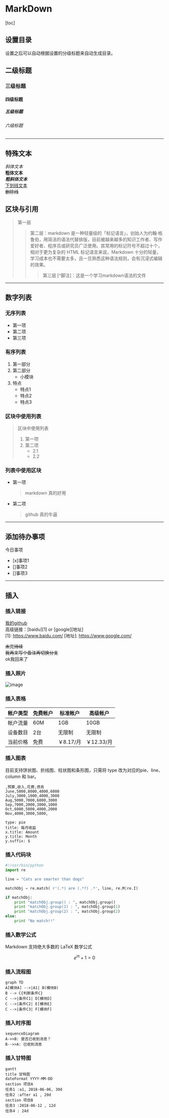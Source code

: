 # MarkDown
[toc]  
## 设置目录
设置之后可以自动根据设置的分级标题来自动生成目录。    
## 二级标题  
### 三级标题  
#### 四级标题  
##### 五级标题  
###### 六级标题
* * *
## 特殊文本  
*斜体文本*  
**粗体文本**  
***粗斜体文本***  
<u>下划线文本</u>  
~~删除线~~  
## 区块与引用
>第一层
>>第二层：markdown 是一种轻量级的「标记语言」，创始人为约翰·格鲁伯，用简洁的语法代替排版，目前被越来越多的知识工作者、写作爱好者、程序员或研究员广泛使用。其常用的标记符号不超过十个，相对于更为复杂的 HTML 标记语言来说，Markdown 十分的轻量，学习成本也不需要太多，且一旦熟悉这种语法规则，会有沉浸式编辑的效果。  
>>>第三层
[^脚注]：这是一个学习markdown语法的文件
***
## 数字列表 
### 无序列表
* 第一项
* 第二项
* 第三项
### 有序列表
1. 第一部分  
2. 第二部分  
    * 小模块  
3. 特点  
    * 特点1  
    * 特点2  
    * 特点3
### 区块中使用列表
>区块中使用列表
>1. 第一项
>2. 第二项
>    * 2.1
>    * 2.2
### 列表中使用区块
* 第一项
    >markdown
    >真的好用
* 第二项
    >github
    >真的牛逼
* * *
## 添加待办事项
今日事项
* [x]事项1
* []事项2
* []事项3
* * *
## 插入

### 插入链接
[我的github](https://github.com/QianhuiYu-Fisher)  
高级链接：[baidu][1] or [google][地址]  
[1]: https://www.baidu.com/
[地址]: https://www.google.com/ 


~~未完待续~~  
~~我再来写个备注再切换分支~~  
ok我回来了

### 插入照片

![image](https://list.yinxiang.com/media/images/8ee134e2c4b58cac11bc9ca1b202c69e.png@w=320h=180)

### 插入表格

| 帐户类型 | 免费帐户 | 标准帐户 | 高级帐户 |
| --- | --- | --- | --- |
| 帐户流量 | 60M | 1GB | 10GB |
| 设备数目 | 2台 | 无限制 | 无限制 |
| 当前价格 | 免费 | ￥8.17/月 | ￥12.33/月|

### 插入图表

目前支持饼状图、折线图、柱状图和条形图，只需将 type 改为对应的pie、line、column 和 bar。

```chart
,预算,收入,花费,债务
June,5000,8000,4000,6000
July,3000,1000,4000,3000
Aug,5000,7000,6000,3000
Sep,7000,2000,3000,1000
Oct,6000,5000,4000,2000
Nov,4000,3000,5000,

type: pie
title: 每月收益
x.title: Amount
y.title: Month
y.suffix: $
```

### 插入代码块

```python
#!/usr/bin/python
import re

line = "Cats are smarter than dogs"

matchObj = re.match( r'(.*) are (.*?) .*', line, re.M|re.I)

if matchObj:
    print "matchObj.group() : ", matchObj.group()
    print "matchObj.group(1) : ", matchObj.group(1)
    print "matchObj.group(2) : ", matchObj.group(2)
else:
    print "No match!!"
```

### 插入数学公式

Markdown 支持绝大多数的 LaTeX 数学公式 

```math
e^{i\pi} + 1 = 0
```

### 插入流程图

```mermaid
graph TD
A[模块A] -->|A1| B(模块B)
B --> C{判断条件C}
C -->|条件C1| D[模块D]
C -->|条件C2| E[模块E]
C -->|条件C3| F[模块F]
```

### 插入时序图

```mermaid
sequenceDiagram
A->>B: 是否已收到消息？
B-->>A: 已收到消息
```

### 插入甘特图

```mermaid
gantt
title 甘特图
dateFormat YYYY-MM-DD
section 项目A
任务1 :a1, 2018-06-06, 30d
任务2 :after a1 , 20d
section 项目B
任务3 :2018-06-12 , 12d
任务4 : 24d
```




